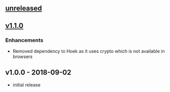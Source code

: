 ## [unreleased](../../compare/v1.1.0...master)

## [v1.1.0](../../compare/v1.0.0...v1.1.0)

### Enhancements

  * Removed dependency to Hoek as it uses crypto which is not available in browsers

## v1.0.0 - 2018-09-02

  * initial release
